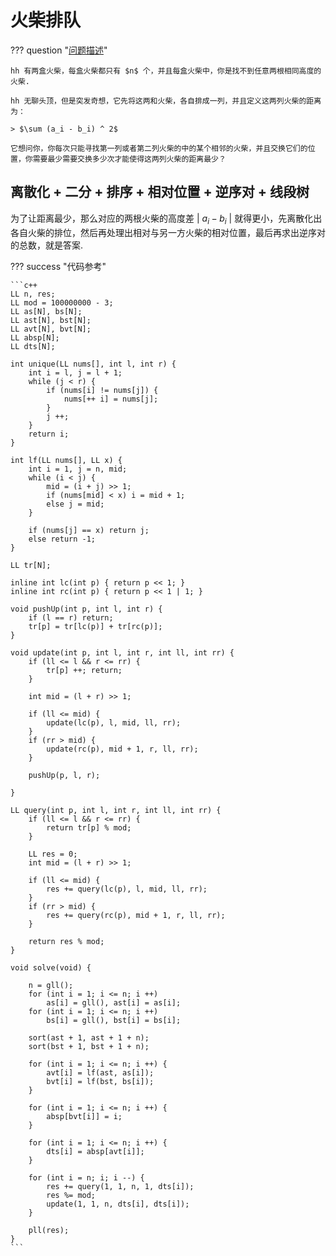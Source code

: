 # 火柴排队

??? question "[问题描述](https://www.luogu.com.cn/problem/P1966)"

    hh 有两盒火柴，每盒火柴都只有 $n$ 个，并且每盒火柴中，你是找不到任意两根相同高度的火柴.

    hh 无聊头顶，但是突发奇想，它先将这两和火柴，各自排成一列，并且定义这两列火柴的距离为：

    > $\sum (a_i - b_i) ^ 2$

    它想问你，你每次只能寻找第一列或者第二列火柴的中的某个相邻的火柴，并且交换它们的位置，你需要最少需要交换多少次才能使得这两列火柴的距离最少？

## 离散化 + 二分 + 排序 + 相对位置 + 逆序对 + 线段树

为了让距离最少，那么对应的两根火柴的高度差 $|\ a_i - b_i\ |$ 就得更小，先离散化出各自火柴的排位，然后再处理出相对与另一方火柴的相对位置，最后再求出逆序对的总数，就是答案.

??? success "代码参考"

    ```c++
    LL n, res;
    LL mod = 100000000 - 3; 
    LL as[N], bs[N];
    LL ast[N], bst[N];
    LL avt[N], bvt[N];
    LL absp[N];
    LL dts[N];

    int unique(LL nums[], int l, int r) {
        int i = l, j = l + 1;
        while (j < r) {
            if (nums[i] != nums[j]) {
                nums[++ i] = nums[j];
            }
            j ++;
        }
        return i;
    }

    int lf(LL nums[], LL x) {
        int i = 1, j = n, mid;
        while (i < j) {
            mid = (i + j) >> 1;
            if (nums[mid] < x) i = mid + 1;
            else j = mid;
        }

        if (nums[j] == x) return j;
        else return -1;
    }

    LL tr[N];

    inline int lc(int p) { return p << 1; }
    inline int rc(int p) { return p << 1 | 1; }

    void pushUp(int p, int l, int r) {
        if (l == r) return;
        tr[p] = tr[lc(p)] + tr[rc(p)];
    }

    void update(int p, int l, int r, int ll, int rr) {
        if (ll <= l && r <= rr) {
            tr[p] ++; return;
        }

        int mid = (l + r) >> 1;

        if (ll <= mid) {
            update(lc(p), l, mid, ll, rr);
        }
        if (rr > mid) {
            update(rc(p), mid + 1, r, ll, rr);
        }

        pushUp(p, l, r);
        
    }

    LL query(int p, int l, int r, int ll, int rr) {
        if (ll <= l && r <= rr) {
            return tr[p] % mod;
        }

        LL res = 0;
        int mid = (l + r) >> 1;

        if (ll <= mid) {
            res += query(lc(p), l, mid, ll, rr);
        }
        if (rr > mid) {
            res += query(rc(p), mid + 1, r, ll, rr);
        }

        return res % mod;
    }

    void solve(void) {
        
        n = gll();
        for (int i = 1; i <= n; i ++) 
            as[i] = gll(), ast[i] = as[i];
        for (int i = 1; i <= n; i ++) 
            bs[i] = gll(), bst[i] = bs[i];
        
        sort(ast + 1, ast + 1 + n);
        sort(bst + 1, bst + 1 + n);

        for (int i = 1; i <= n; i ++) {
            avt[i] = lf(ast, as[i]);
            bvt[i] = lf(bst, bs[i]);
        }

        for (int i = 1; i <= n; i ++) {
            absp[bvt[i]] = i;
        }

        for (int i = 1; i <= n; i ++) {
            dts[i] = absp[avt[i]];
        }

        for (int i = n; i; i --) {
            res += query(1, 1, n, 1, dts[i]);
            res %= mod;
            update(1, 1, n, dts[i], dts[i]);
        }

        pll(res);
    }
    ```